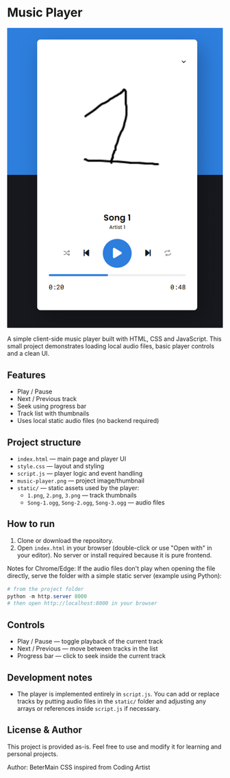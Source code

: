 # Music Player

![demo screenshot](music-player.png)

A simple client-side music player built with HTML, CSS and JavaScript. This small project demonstrates loading local audio files, basic player controls and a clean UI.

## Features

- Play / Pause
- Next / Previous track
- Seek using progress bar
- Track list with thumbnails
- Uses local static audio files (no backend required)

## Project structure

- `index.html` — main page and player UI
- `style.css` — layout and styling
- `script.js` — player logic and event handling
- `music-player.png` — project image/thumbnail
- `static/` — static assets used by the player:
  - `1.png`, `2.png`, `3.png` — track thumbnails
  - `Song-1.ogg`, `Song-2.ogg`, `Song-3.ogg` — audio files

## How to run

1. Clone or download the repository.
2. Open `index.html` in your browser (double-click or use "Open with" in your editor). No server or install required because it is pure frontend.

Notes for Chrome/Edge: If the audio files don't play when opening the file directly, serve the folder with a simple static server (example using Python):

```powershell
# from the project folder
python -m http.server 8000
# then open http://localhost:8000 in your browser
```

## Controls

- Play / Pause — toggle playback of the current track
- Next / Previous — move between tracks in the list
- Progress bar — click to seek inside the current track

## Development notes

- The player is implemented entirely in `script.js`. You can add or replace tracks by putting audio files in the `static/` folder and adjusting any arrays or references inside `script.js` if necessary.

## License & Author

This project is provided as-is. Feel free to use and modify it for learning and personal projects.

Author: BeterMain
CSS inspired from Coding Artist
